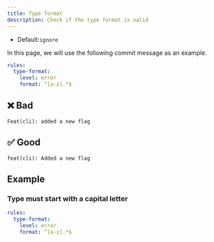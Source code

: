 ```yaml
---
title: Type format
description: Check if the type format is valid
---
```


* Default:`ignore`

In this page, we will use the following commit message as an example.

```yaml
rules:
  type-format:
    level: error
    format: ^[a-z].*$
```

## ❌ Bad

```console
Feat(cli): added a new flag
```

## ✅ Good

```console
feat(cli): Added a new flag
```

## Example

### Type must start with a capital letter

```yaml
rules:
  type-format:
    level: error
    format: ^[a-z].*$
```

